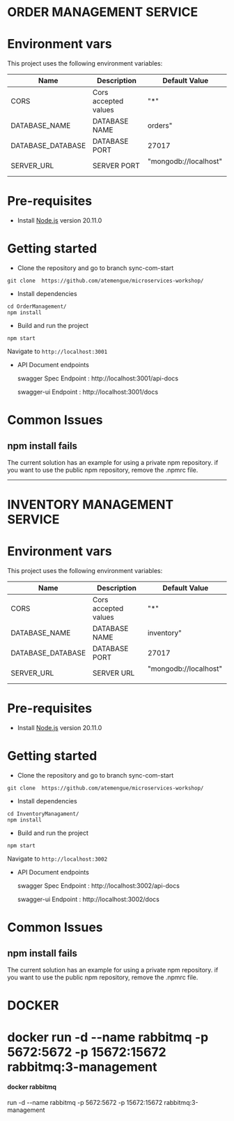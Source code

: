 # ORDER MANAGEMENT SERVICE

# Environment vars
This project uses the following environment variables:

| Name                          | Description                         | Default Value                                  |
| ----------------------------- | ------------------------------------| -----------------------------------------------|
|CORS           | Cors accepted values            | "*"      |
|DATABASE_NAME           | DATABASE   NAME           | orders"      |
|DATABASE_DATABASE           | DATABASE   PORT           | 27017      |
|SERVER_URL           | SERVER   PORT           | "mongodb://localhost"      |


# Pre-requisites
- Install [Node.js](https://nodejs.org/en/) version 20.11.0


# Getting started
- Clone the repository and go to branch sync-com-start
```
git clone  https://github.com/atemengue/microservices-workshop/

```
- Install dependencies
```
cd OrderManagement/
npm install
```
- Build and run the project
```
npm start
```
  Navigate to `http://localhost:3001`

- API Document endpoints

  swagger Spec Endpoint : http://localhost:3001/api-docs 

  swagger-ui  Endpoint : http://localhost:3001/docs 

# Common Issues

## npm install fails
The current solution has an example for using a private npm repository. if you want to use the public npm repository, remove the .npmrc file.

-------------------------------------------------------------

# INVENTORY MANAGEMENT SERVICE

# Environment vars
This project uses the following environment variables:

| Name                          | Description                         | Default Value                                  |
| ----------------------------- | ------------------------------------| -----------------------------------------------|
|CORS           | Cors accepted values            | "*"      |
|DATABASE_NAME           | DATABASE   NAME           | inventory"      |
|DATABASE_DATABASE           | DATABASE   PORT           | 27017      |
|SERVER_URL           | SERVER   URL           | "mongodb://localhost"      |


# Pre-requisites
- Install [Node.js](https://nodejs.org/en/) version 20.11.0


# Getting started
- Clone the repository and go to branch sync-com-start
```
git clone  https://github.com/atemengue/microservices-workshop/

```
- Install dependencies
```
cd InventoryManagament/
npm install
```
- Build and run the project
```
npm start
```
  Navigate to `http://localhost:3002`

- API Document endpoints

  swagger Spec Endpoint : http://localhost:3002/api-docs 

  swagger-ui  Endpoint : http://localhost:3002/docs 

# Common Issues

## npm install fails
The current solution has an example for using a private npm repository. if you want to use the public npm repository, remove the .npmrc file.



# DOCKER 
# docker run -d --name rabbitmq -p 5672:5672 -p 15672:15672 rabbitmq:3-management



#### docker  rabbitmq
run -d --name rabbitmq -p 5672:5672 -p 15672:15672 rabbitmq:3-management


